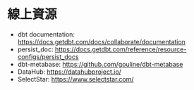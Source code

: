 # 線上資源

- dbt documentation: https://docs.getdbt.com/docs/collaborate/documentation
- persist_doc: https://docs.getdbt.com/reference/resource-configs/persist_docs
- dbt-metabase: https://github.com/gouline/dbt-metabase
- DataHub: https://datahubproject.io/
- SelectStar: https://www.selectstar.com/